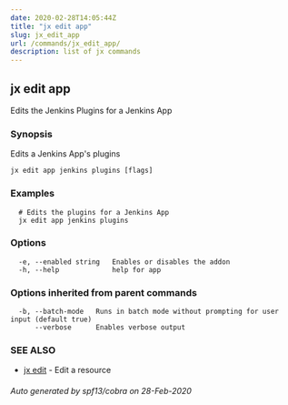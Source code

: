 ```yaml
---
date: 2020-02-28T14:05:44Z
title: "jx edit app"
slug: jx_edit_app
url: /commands/jx_edit_app/
description: list of jx commands
---
```

## jx edit app

Edits the Jenkins Plugins for a Jenkins App

### Synopsis

Edits a Jenkins App's plugins

```
jx edit app jenkins plugins [flags]
```

### Examples

```
  # Edits the plugins for a Jenkins App
  jx edit app jenkins plugins
```

### Options

```
  -e, --enabled string   Enables or disables the addon
  -h, --help             help for app
```

### Options inherited from parent commands

```
  -b, --batch-mode   Runs in batch mode without prompting for user input (default true)
      --verbose      Enables verbose output
```

### SEE ALSO

* [jx edit](/commands/jx_edit/)	 - Edit a resource

###### Auto generated by spf13/cobra on 28-Feb-2020
